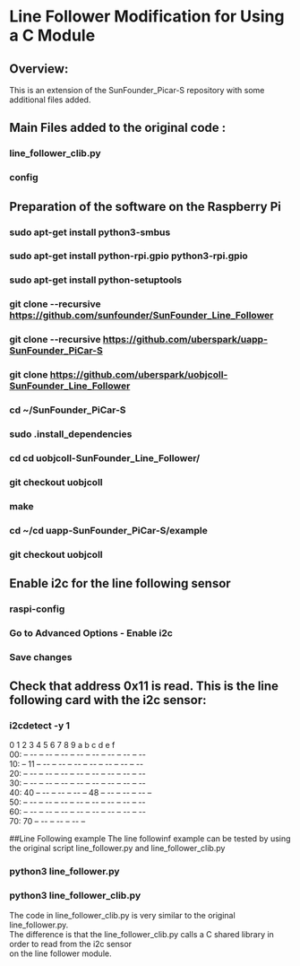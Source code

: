 # Line Follower Modification for Using a C Module 

## Overview:
This is an extension of the SunFounder_Picar-S repository with some additional files added.


## Main Files added to the original code :
### line_follower_clib.py <br/>
### config <br/>

## Preparation of the software on the Raspberry Pi

### sudo apt-get install python3-smbus
### sudo apt-get install python-rpi.gpio python3-rpi.gpio
### sudo apt-get install python-setuptools

### git clone --recursive https://github.com/sunfounder/SunFounder_Line_Follower
### git clone --recursive https://github.com/uberspark/uapp-SunFounder_PiCar-S
### git clone https://github.com/uberspark/uobjcoll-SunFounder_Line_Follower
### cd ~/SunFounder_PiCar-S
### sudo .install_dependencies
### cd cd uobjcoll-SunFounder_Line_Follower/
### git checkout uobjcoll
### make
### cd ~/cd uapp-SunFounder_PiCar-S/example
### git checkout uobjcoll

## Enable i2c for the line following sensor
### raspi-config
### Go to Advanced Options - Enable i2c
### Save changes

## Check that address 0x11 is read. This is the line following card with the i2c sensor:

### i2cdetect -y 1  
0 1 2 3 4 5 6 7 8 9 a b c d e f  
00: – -- – -- – -- – -- – -- – -- – -- – --  
10: – 11 – -- – -- – -- – -- – -- – -- – --  
20: – -- – -- – -- – -- – -- – -- – -- – --  
30: – -- – -- – -- – -- – -- – -- – -- – --  
40: 40 – -- – -- – -- – 48 – -- – -- – -- –  
50: – -- – -- – -- – -- – -- – -- – -- – --  
60: – -- – -- – -- – -- – -- – -- – -- – --  
70: 70 – -- – -- – -- –  

##Line Following example
The line followinf example can be tested by using the original script line_follower.py and line_follower_clib.py  
### python3 line_follower.py
### python3 line_follower_clib.py
The code in line_follower_clib.py is very similar to the original line_follower.py.  
The difference is that the line_follower_clib.py calls a C shared library in order to read from the i2c sensor  
 on the line follower module.


